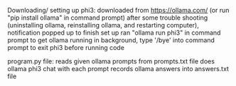 Downloading/ setting up phi3:
    downloaded from https://ollama.com/ (or run "pip install ollama" in command prompt)
    after some trouble shooting (uninstalling ollama, reinstalling ollama, and restarting computer), notification popped up to finish set up
    ran "ollama run phi3" in command prompt to get ollama running in background, type '/bye' into command prompt to exit phi3 before running code

program.py file:
    reads given ollama prompts from prompts.txt file
    does ollama phi3 chat with each prompt
    records ollama answers into answers.txt file
